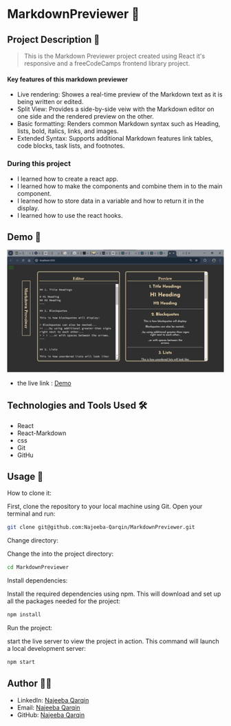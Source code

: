 # MarkdownPreviewer 🚀

## Project Description 📝

> This is the Markdown Previewer project created using React it's responsive and a freeCodeCamps frontend library project.


#### Key features of this markdown previewer

- Live rendering: Showes a real-time preview of the Markdown text as it is being written or edited.
- Split View: Provides a side-by-side veiw with the Markdown editor on one side and the rendered preview on the other.
- Basic formatting: Renders common Markdown syntax such as Heading, lists, bold, italics, links, and images.
- Extended Syntax: Supports additional Markdown features link tables, code blocks, task lists, and footnotes.


### During this project

- I learned how to create a react app.
- I learned how to make the components and combine them in to the main component.
- I learned how to store data in a variable and how to return it in the display.
- I learned how to use the react hooks.


## Demo 📸

![Demo](/src/images/Demo.png)
- the live link : [Demo](https://wondrous-blini-c571da.netlify.app/)


## Technologies and Tools Used 🛠️


- React
- React-Markdown
- css
- Git
- GitHu


## Usage 🎯

How to clone it:

First, clone the repository to your local machine using Git. Open your terminal and run:

```bash
git clone git@github.com:Najeeba-Qarqin/MarkdownPreviewer.git
```

Change directory:

Change the into the project directory:

```bash
cd MarkdownPreviewer
```

Install dependencies:

Install the required dependencies using npm. This will download and set up all the packages needed for the project:

```bash
npm install
```

Run the project:

start the live server to view the project in action. This command will launch a local development server:

```bash
npm start
```



## Author 👩‍💻


- LinkedIn: [Najeeba Qarqin](https://www.linkedin.com/in/najeeba-qarqin-5419502ab?utm_source=share&utm_campaign=share_via&utm_content=profile&utm_medium=android_app)
- Email: [Najeeba Qarqin](najeebaqarqin@gmail.com)
- GitHub: [Najeeba Qarqin](https://github.com/Najeeba-Qarqin)

